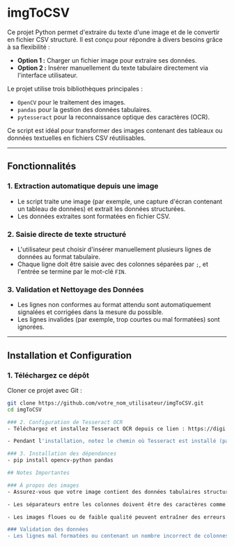 # imgToCSV

Ce projet Python permet d'extraire du texte d'une image et de le convertir en fichier CSV structuré. Il est conçu pour répondre à divers besoins grâce à sa flexibilité :  
- **Option 1 :** Charger un fichier image pour extraire ses données.  
- **Option 2 :** Insérer manuellement du texte tabulaire directement via l'interface utilisateur.  

Le projet utilise trois bibliothèques principales :  
- `OpenCV` pour le traitement des images.  
- `pandas` pour la gestion des données tabulaires.  
- `pytesseract` pour la reconnaissance optique des caractères (OCR).  

Ce script est idéal pour transformer des images contenant des tableaux ou données textuelles en fichiers CSV réutilisables.

---

## Fonctionnalités

### 1. Extraction automatique depuis une image
- Le script traite une image (par exemple, une capture d'écran contenant un tableau de données) et extrait les données structurées.
- Les données extraites sont formatées en fichier CSV.

### 2. Saisie directe de texte structuré
- L'utilisateur peut choisir d'insérer manuellement plusieurs lignes de données au format tabulaire.
- Chaque ligne doit être saisie avec des colonnes séparées par `;`, et l'entrée se termine par le mot-clé `FIN`.

### 3. Validation et Nettoyage des Données
- Les lignes non conformes au format attendu sont automatiquement signalées et corrigées dans la mesure du possible.
- Les lignes invalides (par exemple, trop courtes ou mal formatées) sont ignorées.

---

## Installation et Configuration

### 1. Téléchargez ce dépôt
Cloner ce projet avec Git :  
```bash
git clone https://github.com/votre_nom_utilisateur/imgToCSV.git
cd imgToCSV

### 2. Configuration de Tesseract OCR
- Téléchargez et installez Tesseract OCR depuis ce lien : https://digi.bib.uni-mannheim.de/tesseract/tesseract-ocr-w64-setup-v5.2.0.20220712.exe

- Pendant l'installation, notez le chemin où Tesseract est installé (par exemple, C:\Program Files\Tesseract-OCR ou C:\Users\Nom_PC\AppData\Local\Tesseract-OCR). (Remplacez Nom_PC par le nom d'utilisateur de votre ordinateur.)

### 3. Installation des dépendances
- pip install opencv-python pandas

## Notes Importantes

### À propos des images
- Assurez-vous que votre image contient des données tabulaires structurées.

- Les séparateurs entre les colonnes doivent être des caractères comme ; ou ,.

- Les images floues ou de faible qualité peuvent entraîner des erreurs d'extraction.

### Validation des données
- Les lignes mal formatées ou contenant un nombre incorrect de colonnes sont ignorées.